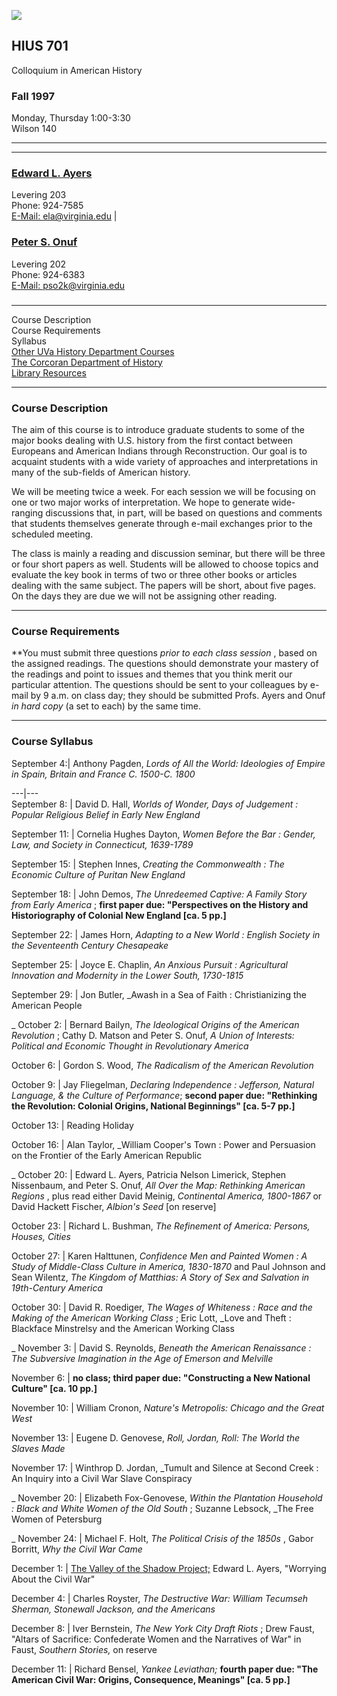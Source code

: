![](../../banner.gif)

## HIUS 701  
Colloquium in American History

### Fall 1997  
Monday, Thursday 1:00-3:30  
Wilson 140  

* * *  
  
---  
  
### [Edward L. Ayers](../../../faculty/ayers.html)  
Levering 203  
Phone: 924-7585  
[E-Mail: ela@virginia.edu](mailto:ela@virginia.edu) |

### [Peter S. Onuf](../../../faculty/onuf.html)  
Levering 202  
Phone: 924-6383  
[E-Mail: pso2k@virginia.edu](mailto:pso2k@virginia.edu)  
  
###

* * *

  
Course Description  
Course Requirements  
Syllabus  
[Other UVa History Department Courses](../../)  
[The Corcoran Department of History](http://www.virginia.edu/~history)  
[Library Resources](../../library.html)  
  
* * *

### Course Description

The aim of this course is to introduce graduate students to some of the major
books dealing with U.S. history from the first contact between Europeans and
American Indians through Reconstruction. Our goal is to acquaint students with
a wide variety of approaches and interpretations in many of the sub-fields of
American history.

We will be meeting twice a week. For each session we will be focusing on one
or two major works of interpretation. We hope to generate wide-ranging
discussions that, in part, will be based on questions and comments that
students themselves generate through e-mail exchanges prior to the scheduled
meeting.

The class is mainly a reading and discussion seminar, but there will be three
or four short papers as well. Students will be allowed to choose topics and
evaluate the key book in terms of two or three other books or articles dealing
with the same subject. The papers will be short, about five pages. On the days
they are due we will not be assigning other reading.

* * *

### Course Requirements

**You must submit three questions _prior to each class session_ , based on the
assigned readings. The questions should demonstrate your mastery of the
readings and point to issues and themes that you think merit our particular
attention. The questions should be sent to your colleagues by e-mail by 9 a.m.
on class day; they should be submitted Profs. Ayers and Onuf _in hard copy_ (a
set to each) by the same time.

* * *

### Course Syllabus

September 4:| Anthony Pagden, _Lords of All the World: Ideologies of Empire in
Spain, Britain and France C. 1500-C. 1800_  
  
---|---  
September 8: | David D. Hall, _Worlds of Wonder, Days of Judgement : Popular
Religious Belief in Early New England_  
  
September 11: | Cornelia Hughes Dayton, _Women Before the Bar : Gender, Law,
and Society in Connecticut, 1639-1789_  
  
September 15: | Stephen Innes, _Creating the Commonwealth : The Economic
Culture of Puritan New England_  
  
September 18: | John Demos, _The Unredeemed Captive: A Family Story from Early
America_ ; **first paper due: "Perspectives on the History and Historiography
of Colonial New England [ca. 5 pp.]**  
  
September 22: | James Horn, _Adapting to a New World : English Society in the
Seventeenth Century Chesapeake_  
  
September 25: | Joyce E. Chaplin, _An Anxious Pursuit : Agricultural
Innovation and Modernity in the Lower South, 1730-1815_  
  
September 29: | Jon Butler, _Awash in a Sea of Faith : Christianizing the
American People  
  
_ October 2: | Bernard Bailyn, _The Ideological Origins of the American
Revolution_ ; Cathy D. Matson and Peter S. Onuf, _A Union of Interests:
Political and Economic Thought in Revolutionary America_  
  
October 6: | Gordon S. Wood, _The Radicalism of the American Revolution_  
  
October 9: | Jay Fliegelman, _Declaring Independence : Jefferson, Natural
Language, & the Culture of Performance_; **second paper due: "Rethinking the
Revolution: Colonial Origins, National Beginnings" [ca. 5-7 pp.]**  
  
October 13: | Reading Holiday  
  
October 16: | Alan Taylor, _William Cooper's Town : Power and Persuasion on
the Frontier of the Early American Republic  
  
_ October 20: | Edward L. Ayers, Patricia Nelson Limerick, Stephen Nissenbaum,
and Peter S. Onuf, _All Over the Map: Rethinking American Regions_ , plus read
either David Meinig, _Continental America, 1800-1867_ or David Hackett
Fischer, _Albion's Seed_ [on reserve]  
  
October 23: | Richard L. Bushman, _The Refinement of America: Persons, Houses,
Cities_  
  
October 27: | Karen Halttunen, _Confidence Men and Painted Women : A Study of
Middle-Class Culture in America, 1830-1870_ and Paul Johnson and Sean Wilentz,
_The Kingdom of Matthias: A Story of Sex and Salvation in 19th-Century
America_  
  
October 30: | David R. Roediger, _The Wages of Whiteness : Race and the Making
of the American Working Class_ ; Eric Lott, _Love and Theft : Blackface
Minstrelsy and the American Working Class  
  
_ November 3: | David S. Reynolds, _Beneath the American Renaissance : The
Subversive Imagination in the Age of Emerson and Melville_  
  
November 6: | **no class; third paper due: "Constructing a New National
Culture" [ca. 10 pp.]**  
  
November 10: | William Cronon, _Nature's Metropolis: Chicago and the Great
West_  
  
November 13: | Eugene D. Genovese, _Roll, Jordan, Roll: The World the Slaves
Made_  
  
November 17: |  Winthrop D. Jordan, _Tumult and Silence at Second Creek : An
Inquiry into a Civil War Slave Conspiracy  
  
_ November 20: | Elizabeth Fox-Genovese, _Within the Plantation Household :
Black and White Women of the Old South_ ; Suzanne Lebsock, _The Free Women of
Petersburg  
  
_ November 24: | Michael F. Holt, _The Political Crisis of the 1850s_ , Gabor
Borritt, _Why the Civil War Came_  
  
December 1: | [The Valley of the Shadow
Project;](http://jefferson.village.virginia.edu/vshadow2) Edward L. Ayers,
"Worrying About the Civil War"  
  
December 4: | Charles Royster, _The Destructive War: William Tecumseh Sherman,
Stonewall Jackson, and the Americans_  
  
December 8: | Iver Bernstein, _The New York City Draft Riots_ ; Drew Faust,
"Altars of Sacrifice: Confederate Women and the Narratives of War" in Faust,
_Southern Stories,_ on reserve  
  
December 11: | Richard Bensel, _Yankee Leviathan;_ **fourth paper due: "The
American Civil War: Origins, Consequence, Meanings" [ca. 5 pp.]**  

